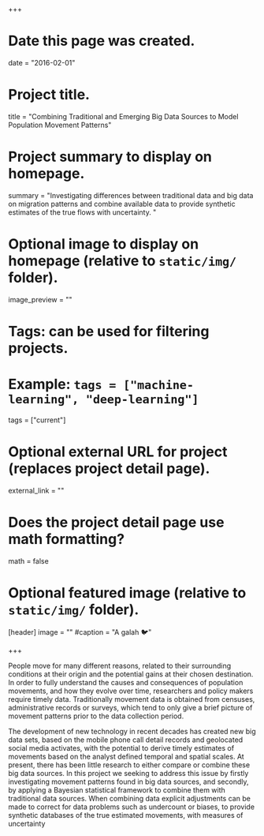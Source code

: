 +++
# Date this page was created.
date = "2016-02-01"

# Project title.
title = "Combining Traditional and Emerging Big Data Sources to Model Population Movement Patterns"

# Project summary to display on homepage.
summary = "Investigating differences between traditional data and big data on migration patterns and combine available data to provide synthetic estimates of the true flows with uncertainty. "

# Optional image to display on homepage (relative to `static/img/` folder).
image_preview = ""

# Tags: can be used for filtering projects.
# Example: `tags = ["machine-learning", "deep-learning"]`
tags = ["current"]

# Optional external URL for project (replaces project detail page).
external_link = ""

# Does the project detail page use math formatting?
math = false

# Optional featured image (relative to `static/img/` folder).
[header]
image = ""
#caption = "A galah :bird:"

+++


People move for many different reasons, related to their surrounding conditions at their origin and the potential gains at their chosen destination. In order to fully understand the causes and consequences of population movements, and how they evolve over time, researchers and policy makers require timely data. Traditionally movement data is obtained from censuses, administrative records or surveys, which tend to only give a brief picture of movement patterns prior to the data collection period. 

The development of new technology in recent decades has created new big data sets, based on the mobile phone call detail records and geolocated social media activates, with the potential to derive timely estimates of movements based on the analyst defined temporal and spatial scales.  At present, there has been little research to either compare or combine these big data sources. In this project we seeking to address this issue by firstly investigating movement patterns found in big data sources, and secondly, by applying a Bayesian statistical framework to combine them with traditional data sources. When combining data explicit adjustments can be made to correct for data problems such as undercount or biases, to provide synthetic databases of the true estimated movements, with measures of uncertainty